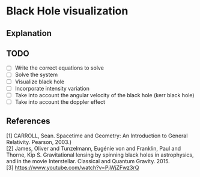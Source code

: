 # Black Hole visualization

## Explanation

## TODO

- [ ] Write the correct equations to solve 
- [ ] Solve the system 
- [ ] Visualize black hole
- [ ] Incorporate intensity variation
- [ ] Take into account the angular velocity of the black hole (kerr black hole)
- [ ] Take into account the doppler effect

## References

[1] CARROLL, Sean. Spacetime and Geometry: An Introduction to General Relativity. Pearson, 2003.)    
[2] James, Oliver and Tunzelmann, Eugénie von and Franklin, Paul and Thorne, Kip S. Gravitational lensing by spinning black holes in astrophysics, and in the movie Interstellar. Classical and Quantum Gravity. 2015.    
[3] <https://www.youtube.com/watch?v=PjWjZFwz3rQ>